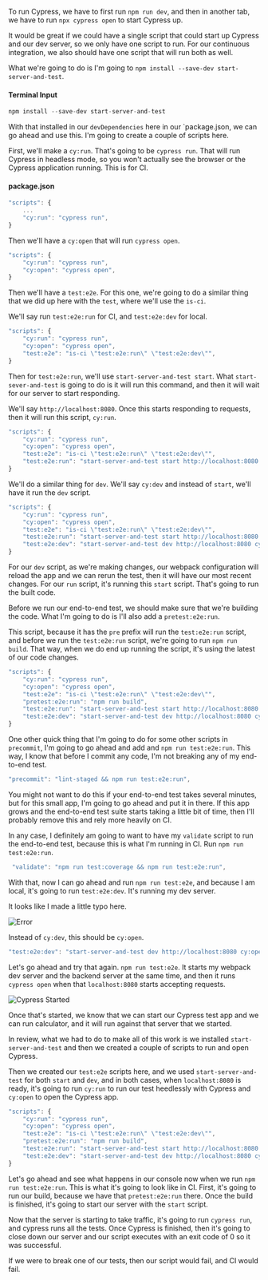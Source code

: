To run Cypress, we have to first run `npm run dev`, and then in another tab, we have to run `npx cypress open` to start Cypress up.

It would be great if we could have a single script that could start up Cypress and our dev server, so we only have one script to run. For our continuous integration, we also should have one script that will run both as well.

What we're going to do is I'm going to `npm install --save-dev start-server-and-test`.

#### Terminal Input
```javascript
npm install --save-dev start-server-and-test
```

With that installed in our `devDependencies` here in our `package.json, we can go ahead and use this. I'm going to create a couple of scripts here.

First, we'll make a `cy:run`. That's going to be `cypress run`. That will run Cypress in headless mode, so you won't actually see the browser or the Cypress application running. This is for CI.

#### package.json
```javascript
"scripts": {
    ...
    "cy:run": "cypress run",
}
```

Then we'll have a `cy:open` that will run `cypress open`.

```javascript
"scripts": {
    "cy:run": "cypress run",
    "cy:open": "cypress open",
}
```

Then we'll have a `test:e2e`. For this one, we're going to do a similar thing that we did up here with the `test`, where we'll use the `is-ci`.

We'll say run `test:e2e:run` for CI, and `test:e2e:dev` for local.

```javascript
"scripts": {
    "cy:run": "cypress run",
    "cy:open": "cypress open",
    "test:e2e": "is-ci \"test:e2e:run\" \"test:e2e:dev\"",
}
```

Then for `test:e2e:run`, we'll use `start-server-and-test start`. What `start-sever-and-test` is going to do is it will run this command, and then it will wait for our server to start responding.

We'll say `http://localhost:8080`. Once this starts responding to requests, then it will run this script, `cy:run`.

```javascript
"scripts": {
    "cy:run": "cypress run",
    "cy:open": "cypress open",
    "test:e2e": "is-ci \"test:e2e:run\" \"test:e2e:dev\"",
    "test:e2e:run": "start-server-and-test start http://localhost:8080 cy:run",
}
```

We'll do a similar thing for `dev`. We'll say `cy:dev` and instead of `start`, we'll have it run the `dev` script.

```javascript
"scripts": {
    "cy:run": "cypress run",
    "cy:open": "cypress open",
    "test:e2e": "is-ci \"test:e2e:run\" \"test:e2e:dev\"",
    "test:e2e:run": "start-server-and-test start http://localhost:8080 cy:run",
    "test:e2e:dev": "start-server-and-test dev http://localhost:8080 cy:dev",
}
```

For our `dev` script, as we're making changes, our webpack configuration will reload the app and we can rerun the test, then it will have our most recent changes. For our `run` script, it's running this `start` script. That's going to run the built code.

Before we run our end-to-end test, we should make sure that we're building the code. What I'm going to do is I'll also add a `pretest:e2e:run`.

This script, because it has the `pre` prefix will run the `test:e2e:run` script, and before we run the `test:e2e:run` script, we're going to run `npm run build`. That way, when we do end up running the script, it's using the latest of our code changes.

```javascript
"scripts": {
    "cy:run": "cypress run",
    "cy:open": "cypress open",
    "test:e2e": "is-ci \"test:e2e:run\" \"test:e2e:dev\"",
    "pretest:e2e:run": "npm run build",
    "test:e2e:run": "start-server-and-test start http://localhost:8080 cy:run",
    "test:e2e:dev": "start-server-and-test dev http://localhost:8080 cy:dev",
}
```

One other quick thing that I'm going to do for some other scripts in `precommit`, I'm going to go ahead and add and `npm run test:e2e:run`. This way, I know that before I commit any code, I'm not breaking any of my end-to-end test.

```javascript
"precommit": "lint-staged && npm run test:e2e:run",
```

You might not want to do this if your end-to-end test takes several minutes, but for this small app, I'm going to go ahead and put it in there. If this app grows and the end-to-end test suite starts taking a little bit of time, then I'll probably remove this and rely more heavily on CI.

In any case, I definitely am going to want to have my `validate` script to run the end-to-end test, because this is what I'm running in CI. Run `npm run test:e2e:run`.

```javascript
 "validate": "npm run test:coverage && npm run test:e2e:run",
```

With that, now I can go ahead and run `npm run test:e2e`, and because I am local, it's going to run `test:e2e:dev`. It's running my dev server.

It looks like I made a little typo here.

![Error](http://res.cloudinary.com/dg3gyk0gu/image/upload/v1543907829/transcript-images/egghead-scripting-cypress-for-local-development-and-continuous-integration-error.png)

Instead of `cy:dev`, this should be `cy:open`.

```javascript
"test:e2e:dev": "start-server-and-test dev http://localhost:8080 cy:open"
```

Let's go ahead and try that again. `npm run test:e2e`. It starts my webpack dev server and the backend server at the same time, and then it runs `cypress open` when that `localhost:8080` starts accepting requests.

![Cypress Started](http://res.cloudinary.com/dg3gyk0gu/image/upload/v1543907828/transcript-images/egghead-scripting-cypress-for-local-development-and-continuous-integration-cypress-started.png)

Once that's started, we know that we can start our Cypress test app and we can run calculator, and it will run against that server that we started.

In review, what we had to do to make all of this work is we installed `start-server-and-test` and then we created a couple of scripts to run and open Cypress.

Then we created our `test:e2e` scripts here, and we used `start-server-and-test` for both `start` and `dev`, and in both cases, when `localhost:8080` is ready, it's going to run `cy:run` to run our test heedlessly with Cypress and `cy:open` to open the Cypress app.

```javascript
"scripts": {
    "cy:run": "cypress run",
    "cy:open": "cypress open",
    "test:e2e": "is-ci \"test:e2e:run\" \"test:e2e:dev\"",
    "pretest:e2e:run": "npm run build",
    "test:e2e:run": "start-server-and-test start http://localhost:8080 cy:run",
    "test:e2e:dev": "start-server-and-test dev http://localhost:8080 cy:open"
}
```

Let's go ahead and see what happens in our console now when we run `npm run test:e2e:run`. This is what it's going to look like in CI. First, it's going to run our build, because we have that `pretest:e2e:run` there. Once the build is finished, it's going to start our server with the `start` script.

Now that the server is starting to take traffic, it's going to run `cypress run`, and cypress runs all the tests. Once Cypress is finished, then it's going to close down our server and our script executes with an exit code of 0 so it was successful.

If we were to break one of our tests, then our script would fail, and CI would fail.
